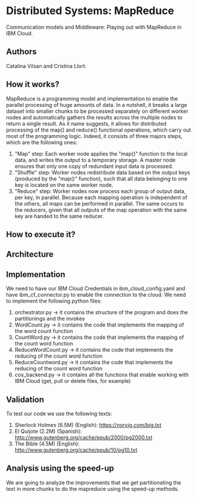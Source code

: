 # Distributed Systems: MapReduce 
Communication models and Middleware: Playing out with MapReduce in IBM Cloud.

## Authors
Catalina Vilsan and Cristina Llort.

## How it works?
MapReduce is a programming model and implementation to enable the parallel processing of huge amounts of data. In a nutshell, it breaks a large dataset into smaller chunks to be processed separately on different worker nodes and automatically gathers the results across the multiple nodes to return a single result. 
As it name suggests, it allows for distributed processing of the map() and reduce() functional operations, which carry out most of the programming logic. Indeed, it consists of three majors steps, which are the following ones: 
1. "Map" step: Each worker node applies the "map()" function to the local data, and writes the output to a temporary storage. A master node ensures that only one copy of redundant input data is processed.
2. "Shuffle" step: Worker nodes redistribute data based on the output keys (produced by the "map()" function), such that all data belonging to one key is located on the same worker node.
3. "Reduce" step: Worker nodes now process each group of output data, per key, in parallel.
Because each mapping operation is independent of the others, all maps can be performed in parallel. The same occurs to the reducers, given that all outputs of the map operation with the same key are handed to the same reducer. 

## How to execute it?


## Architecture


## Implementation
We need to have our IBM Cloud Credentials in ibm_cloud_config.yaml and have ibm_cf_connector.py to enable the connection to the cloud.
We need to implement the following python files:
1. orchestrator.py -> it contains the structure of the program and does the partitionings and the invokes
2. WordCount.py -> it contains the code that implements the mapping of the word count function
3. CountWord.py -> it contains the code that implements the mapping of the count word function
4. ReduceWordCount.py -> it contains the code that implements the reducing of the count word function
5. ReduceCountword.py -> it contains the code that implements the reducing of the count word function
6. cos_backend.py -> it contains all the functions that enable working with IBM Cloud (get, pull or delete files, for example)

## Validation
To test our code we use the following texts:
1. Sherlock Holmes  (6.5M) (English): https://norvig.com/big.txt
2. El Quijote (2.2M) (Spanish): http://www.gutenberg.org/cache/epub/2000/pg2000.txt
3. The Bible (4.5M) (English): http://www.gutenberg.org/cache/epub/10/pg10.txt

## Analysis using the speed-up
We are going to analyze the improvements that we get partitionating the text in more chunks to do the mapreduce using the speed-up methods.


